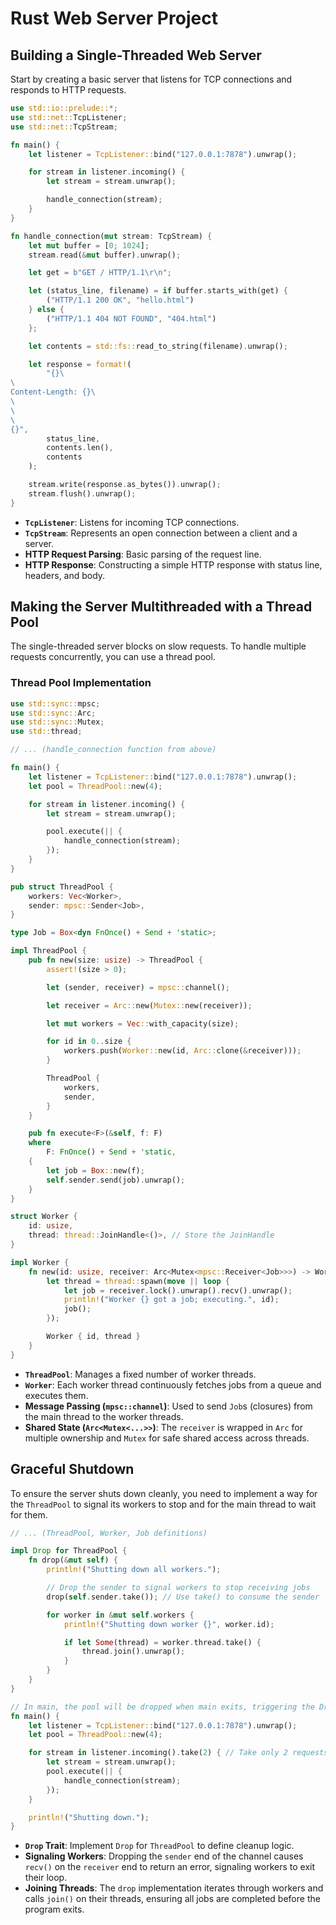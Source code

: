 # Rust Web Server Project

## Building a Single-Threaded Web Server

Start by creating a basic server that listens for TCP connections and responds to HTTP requests.

```rust
use std::io::prelude::*;
use std::net::TcpListener;
use std::net::TcpStream;

fn main() {
    let listener = TcpListener::bind("127.0.0.1:7878").unwrap();

    for stream in listener.incoming() {
        let stream = stream.unwrap();

        handle_connection(stream);
    }
}

fn handle_connection(mut stream: TcpStream) {
    let mut buffer = [0; 1024];
    stream.read(&mut buffer).unwrap();

    let get = b"GET / HTTP/1.1\r\n";

    let (status_line, filename) = if buffer.starts_with(get) {
        ("HTTP/1.1 200 OK", "hello.html")
    } else {
        ("HTTP/1.1 404 NOT FOUND", "404.html")
    };

    let contents = std::fs::read_to_string(filename).unwrap();

    let response = format!(
        "{}\
\
Content-Length: {}\
\
\
\
{}",
        status_line,
        contents.len(),
        contents
    );

    stream.write(response.as_bytes()).unwrap();
    stream.flush().unwrap();
}
```

- **`TcpListener`**: Listens for incoming TCP connections.
- **`TcpStream`**: Represents an open connection between a client and a server.
- **HTTP Request Parsing**: Basic parsing of the request line.
- **HTTP Response**: Constructing a simple HTTP response with status line, headers, and body.

## Making the Server Multithreaded with a Thread Pool

The single-threaded server blocks on slow requests. To handle multiple requests concurrently, you can use a thread pool.

### Thread Pool Implementation

```rust
use std::sync::mpsc;
use std::sync::Arc;
use std::sync::Mutex;
use std::thread;

// ... (handle_connection function from above)

fn main() {
    let listener = TcpListener::bind("127.0.0.1:7878").unwrap();
    let pool = ThreadPool::new(4);

    for stream in listener.incoming() {
        let stream = stream.unwrap();

        pool.execute(|| {
            handle_connection(stream);
        });
    }
}

pub struct ThreadPool {
    workers: Vec<Worker>,
    sender: mpsc::Sender<Job>,
}

type Job = Box<dyn FnOnce() + Send + 'static>;

impl ThreadPool {
    pub fn new(size: usize) -> ThreadPool {
        assert!(size > 0);

        let (sender, receiver) = mpsc::channel();

        let receiver = Arc::new(Mutex::new(receiver));

        let mut workers = Vec::with_capacity(size);

        for id in 0..size {
            workers.push(Worker::new(id, Arc::clone(&receiver)));
        }

        ThreadPool {
            workers,
            sender,
        }
    }

    pub fn execute<F>(&self, f: F)
    where
        F: FnOnce() + Send + 'static,
    {
        let job = Box::new(f);
        self.sender.send(job).unwrap();
    }
}

struct Worker {
    id: usize,
    thread: thread::JoinHandle<()>, // Store the JoinHandle
}

impl Worker {
    fn new(id: usize, receiver: Arc<Mutex<mpsc::Receiver<Job>>>) -> Worker {
        let thread = thread::spawn(move || loop {
            let job = receiver.lock().unwrap().recv().unwrap();
            println!("Worker {} got a job; executing.", id);
            job();
        });

        Worker { id, thread }
    }
}
```

- **`ThreadPool`**: Manages a fixed number of worker threads.
- **`Worker`**: Each worker thread continuously fetches jobs from a queue and executes them.
- **Message Passing (`mpsc::channel`)**: Used to send `Job`s (closures) from the main thread to the worker threads.
- **Shared State (`Arc<Mutex<...>>`)**: The `receiver` is wrapped in `Arc` for multiple ownership and `Mutex` for safe shared access across threads.

## Graceful Shutdown

To ensure the server shuts down cleanly, you need to implement a way for the `ThreadPool` to signal its workers to stop and for the main thread to wait for them.

```rust
// ... (ThreadPool, Worker, Job definitions)

impl Drop for ThreadPool {
    fn drop(&mut self) {
        println!("Shutting down all workers.");

        // Drop the sender to signal workers to stop receiving jobs
        drop(self.sender.take()); // Use take() to consume the sender

        for worker in &mut self.workers {
            println!("Shutting down worker {}", worker.id);

            if let Some(thread) = worker.thread.take() {
                thread.join().unwrap();
            }
        }
    }
}

// In main, the pool will be dropped when main exits, triggering the Drop impl
fn main() {
    let listener = TcpListener::bind("127.0.0.1:7878").unwrap();
    let pool = ThreadPool::new(4);

    for stream in listener.incoming().take(2) { // Take only 2 requests for demonstration
        let stream = stream.unwrap();
        pool.execute(|| {
            handle_connection(stream);
        });
    }

    println!("Shutting down.");
}
```

- **`Drop` Trait**: Implement `Drop` for `ThreadPool` to define cleanup logic.
- **Signaling Workers**: Dropping the `sender` end of the channel causes `recv()` on the `receiver` end to return an error, signaling workers to exit their loop.
- **Joining Threads**: The `drop` implementation iterates through workers and calls `join()` on their threads, ensuring all jobs are completed before the program exits.

